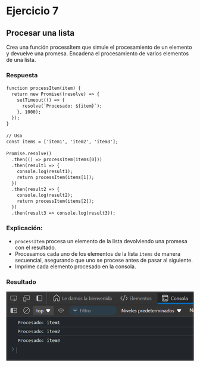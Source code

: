 # Ejercicio 7 
## Procesar una lista
Crea una función processItem que simule el procesamiento de un elemento y devuelve una promesa. Encadena el procesamiento de varios elementos de una lista.

### Respuesta 

```
function processItem(item) {
  return new Promise((resolve) => {
    setTimeout(() => {
      resolve(`Procesado: ${item}`);
    }, 1000);
  });
}

// Uso
const items = ['item1', 'item2', 'item3'];

Promise.resolve()
  .then(() => processItem(items[0]))
  .then(result1 => {
    console.log(result1);
    return processItem(items[1]);
  })
  .then(result2 => {
    console.log(result2);
    return processItem(items[2]);
  })
  .then(result3 => console.log(result3));
```
### Explicación:
- `processItem` procesa un elemento de la lista devolviendo una promesa con el resultado.
- Procesamos cada uno de los elementos de la lista `items` de manera secuencial, asegurando que uno se procese antes de pasar al siguiente.
- Imprime cada elemento procesado en la consola.

### Resultado 

![Texto alternativo](../../src/Ejercicio7res.png "Respuesta del codigo ejemplo")
